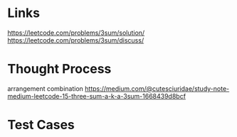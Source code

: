 # Links
https://leetcode.com/problems/3sum/solution/
https://leetcode.com/problems/3sum/discuss/

# Thought Process
arrangement
combination
https://medium.com/@cutesciuridae/study-note-medium-leetcode-15-three-sum-a-k-a-3sum-1668439d8bcf

# Test Cases

